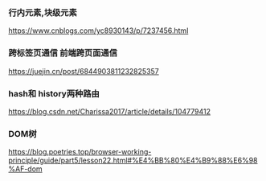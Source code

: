 
### 行内元素,块级元素
https://www.cnblogs.com/yc8930143/p/7237456.html

### 跨标签页通信 前端跨页面通信
https://juejin.cn/post/6844903811232825357

### hash和 history两种路由
https://blog.csdn.net/Charissa2017/article/details/104779412

### DOM树
https://blog.poetries.top/browser-working-principle/guide/part5/lesson22.html#%E4%BB%80%E4%B9%88%E6%98%AF-dom

### 
